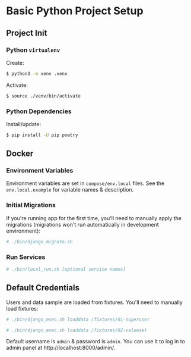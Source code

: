 # Basic Python Project Setup

## Project Init

### Python `virtualenv`

Create:

```bash
$ python3 -m venv .venv
```

Activate:

```bash
$ source ./venv/bin/activate
```

### Python Dependencies

Install/update:

```bash
$ pip install -U pip poetry
```


## Docker

### Environment Variables

Environment variables are set in `compose/env.local` files. See the `env.local.example` for variable names & description.

### Initial Migrations

If you're running app for the first time, you'll need to manually apply the migrations (migrations won't run automatically in development environment):

```bash
# ./bin/django_migrate.sh
```

### Run Services

```bash
# ./bin/local_run.sh [optional service names]
```

## Default Credentials

Users and data sample are loaded from fixtures. You'll need to manually load fixtures:

```bash
# ./bin/django_exec.sh loaddata /fixtures/01-superuser

# ./bin/django_exec.sh loaddata /fixtures/02-valueset
```

Default username is `admin` & password is `admin`. You can use it to log in to admin panel at http://localhost:8000/admin/.
